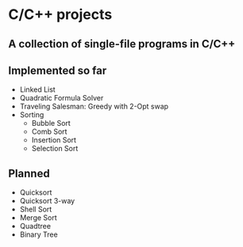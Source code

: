 # C/C++ projects
## A collection of single-file programs in C/C++
## Implemented so far
* Linked List
* Quadratic Formula Solver
* Traveling Salesman: Greedy with 2-Opt swap
* Sorting
	* Bubble Sort
	* Comb Sort
	* Insertion Sort
	* Selection Sort
## Planned
* Quicksort
* Quicksort 3-way
* Shell Sort
* Merge Sort
* Quadtree
* Binary Tree
